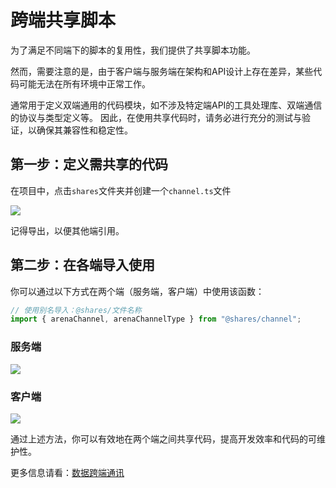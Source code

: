 # 跨端共享脚本
为了满足不同端下的脚本的复用性，我们提供了共享脚本功能。

然而，需要注意的是，由于客户端与服务端在架构和API设计上存在差异，某些代码可能无法在所有环境中正常工作。

通常用于定义双端通用的代码模块，如不涉及特定端API的工具处理库、双端通信的协议与类型定义等。
因此，在使用共享代码时，请务必进行充分的测试与验证，以确保其兼容性和稳定性。

## 第一步：定义需共享的代码
在项目中，点击`shares`文件夹并创建一个`channel.ts`文件

![](/QQ20241022-200703.png)

记得导出，以便其他端引用。

## 第二步：在各端导入使用

你可以通过以下方式在两个端（服务端，客户端）中使用该函数：

```typescript
// 使用别名导入：@shares/文件名称
import { arenaChannel, arenaChannelType } from "@shares/channel";
```

### 服务端
![](/QQ20241022-200831.png)

### 客户端
![](/QQ20241022-200906.png)

通过上述方法，你可以有效地在两个端之间共享代码，提高开发效率和代码的可维护性。

更多信息请看：[数据跨端通讯](/codeDiff/remoteChannel)